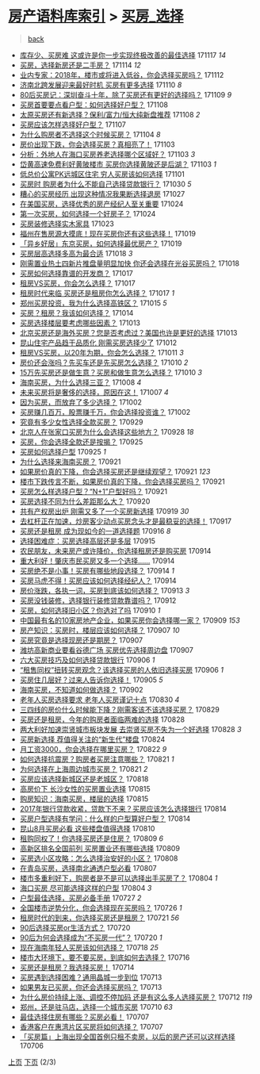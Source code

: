 [房产语料库索引](../../README.md)  > [买房_选择](买房_选择.md)
====
> [back](../README.md)

- [库存少、买房难 这或许是你一步实现终极改善的最佳选择](http://jkwz.applinzi.com/ittc/7036906588223308816.html#%E5%BA%93%E5%AD%98%E5%B0%91%E3%80%81%E4%B9%B0%E6%88%BF%E9%9A%BE+%E8%BF%99%E6%88%96%E8%AE%B8%E6%98%AF%E4%BD%A0%E4%B8%80%E6%AD%A5%E5%AE%9E%E7%8E%B0%E7%BB%88%E6%9E%81%E6%94%B9%E5%96%84%E7%9A%84%E6%9C%80%E4%BD%B3%E9%80%89%E6%8B%A9) 171117 *14* 
- [买房，选择新房还是二手房？](http://jkwz.applinzi.com/ittc/7035793467563836433.html#%E4%B9%B0%E6%88%BF%EF%BC%8C%E9%80%89%E6%8B%A9%E6%96%B0%E6%88%BF%E8%BF%98%E6%98%AF%E4%BA%8C%E6%89%8B%E6%88%BF%EF%BC%9F) 171114 *12* 
- [业内专家：2018年，楼市或将进入低谷，你会选择买房吗？](http://jkwz.applinzi.com/ittc/7035113680377742352.html#%E4%B8%9A%E5%86%85%E4%B8%93%E5%AE%B6%EF%BC%9A2018%E5%B9%B4%EF%BC%8C%E6%A5%BC%E5%B8%82%E6%88%96%E5%B0%86%E8%BF%9B%E5%85%A5%E4%BD%8E%E8%B0%B7%EF%BC%8C%E4%BD%A0%E4%BC%9A%E9%80%89%E6%8B%A9%E4%B9%B0%E6%88%BF%E5%90%97%EF%BC%9F) 171112  
- [济南北跨发展迎来最好时机 买房有更多选择](http://jkwz.applinzi.com/ittc/7034440705890583569.html#%E6%B5%8E%E5%8D%97%E5%8C%97%E8%B7%A8%E5%8F%91%E5%B1%95%E8%BF%8E%E6%9D%A5%E6%9C%80%E5%A5%BD%E6%97%B6%E6%9C%BA+%E4%B9%B0%E6%88%BF%E6%9C%89%E6%9B%B4%E5%A4%9A%E9%80%89%E6%8B%A9) 171110 *8* 
- [80后买房记：深圳奋斗十年，除了买房还有更好的选择吗？](http://jkwz.applinzi.com/ittc/7034000882113446929.html#80%E5%90%8E%E4%B9%B0%E6%88%BF%E8%AE%B0%EF%BC%9A%E6%B7%B1%E5%9C%B3%E5%A5%8B%E6%96%97%E5%8D%81%E5%B9%B4%EF%BC%8C%E9%99%A4%E4%BA%86%E4%B9%B0%E6%88%BF%E8%BF%98%E6%9C%89%E6%9B%B4%E5%A5%BD%E7%9A%84%E9%80%89%E6%8B%A9%E5%90%97%EF%BC%9F) 171109 *9* 
- [买房首要要点看户型：如何选择好户型？](http://jkwz.applinzi.com/ittc/7033532429778813968.html#%E4%B9%B0%E6%88%BF%E9%A6%96%E8%A6%81%E8%A6%81%E7%82%B9%E7%9C%8B%E6%88%B7%E5%9E%8B%EF%BC%9A%E5%A6%82%E4%BD%95%E9%80%89%E6%8B%A9%E5%A5%BD%E6%88%B7%E5%9E%8B%EF%BC%9F) 171108  
- [太原买房还有新选择？保利/富力/恒大纯新盘推荐](http://jkwz.applinzi.com/ittc/7033354575619294225.html#%E5%A4%AA%E5%8E%9F%E4%B9%B0%E6%88%BF%E8%BF%98%E6%9C%89%E6%96%B0%E9%80%89%E6%8B%A9%EF%BC%9F%E4%BF%9D%E5%88%A9%2F%E5%AF%8C%E5%8A%9B%2F%E6%81%92%E5%A4%A7%E7%BA%AF%E6%96%B0%E7%9B%98%E6%8E%A8%E8%8D%90) 171108 *2* 
- [买房应该怎样选择好户型？](http://jkwz.applinzi.com/ittc/7033236308430947344.html#%E4%B9%B0%E6%88%BF%E5%BA%94%E8%AF%A5%E6%80%8E%E6%A0%B7%E9%80%89%E6%8B%A9%E5%A5%BD%E6%88%B7%E5%9E%8B%EF%BC%9F) 171107  
- [为什么购房者不选择这个时候买房？](http://jkwz.applinzi.com/ittc/7032163982889190417.html#%E4%B8%BA%E4%BB%80%E4%B9%88%E8%B4%AD%E6%88%BF%E8%80%85%E4%B8%8D%E9%80%89%E6%8B%A9%E8%BF%99%E4%B8%AA%E6%97%B6%E5%80%99%E4%B9%B0%E6%88%BF%EF%BC%9F) 171104 *8* 
- [房价出现下跌，你会选择买房？真相亮了！](http://jkwz.applinzi.com/ittc/7031781210953614352.html#%E6%88%BF%E4%BB%B7%E5%87%BA%E7%8E%B0%E4%B8%8B%E8%B7%8C%EF%BC%8C%E4%BD%A0%E4%BC%9A%E9%80%89%E6%8B%A9%E4%B9%B0%E6%88%BF%EF%BC%9F%E7%9C%9F%E7%9B%B8%E4%BA%AE%E4%BA%86%EF%BC%81) 171103  
- [分析：外地人在海口买房养老选择哪个区域好？](http://jkwz.applinzi.com/ittc/7031750113192576017.html#%E5%88%86%E6%9E%90%EF%BC%9A%E5%A4%96%E5%9C%B0%E4%BA%BA%E5%9C%A8%E6%B5%B7%E5%8F%A3%E4%B9%B0%E6%88%BF%E5%85%BB%E8%80%81%E9%80%89%E6%8B%A9%E5%93%AA%E4%B8%AA%E5%8C%BA%E5%9F%9F%E5%A5%BD%EF%BC%9F) 171103 *3* 
- [岱黄高速免费利好黄陂楼市 买房你选择黄陂还是后湖？](http://jkwz.applinzi.com/ittc/7031668519379403793.html#%E5%B2%B1%E9%BB%84%E9%AB%98%E9%80%9F%E5%85%8D%E8%B4%B9%E5%88%A9%E5%A5%BD%E9%BB%84%E9%99%82%E6%A5%BC%E5%B8%82+%E4%B9%B0%E6%88%BF%E4%BD%A0%E9%80%89%E6%8B%A9%E9%BB%84%E9%99%82%E8%BF%98%E6%98%AF%E5%90%8E%E6%B9%96%EF%BC%9F) 171103 *1* 
- [低总价公寓PK远城区住宅 穷人买房该如何选择](http://jkwz.applinzi.com/ittc/7031032188538192913.html#%E4%BD%8E%E6%80%BB%E4%BB%B7%E5%85%AC%E5%AF%93PK%E8%BF%9C%E5%9F%8E%E5%8C%BA%E4%BD%8F%E5%AE%85+%E7%A9%B7%E4%BA%BA%E4%B9%B0%E6%88%BF%E8%AF%A5%E5%A6%82%E4%BD%95%E9%80%89%E6%8B%A9) 171101  
- [买房时 购房者为什么不能自己选择贷款银行？](http://jkwz.applinzi.com/ittc/7030302579735659537.html#%E4%B9%B0%E6%88%BF%E6%97%B6+%E8%B4%AD%E6%88%BF%E8%80%85%E4%B8%BA%E4%BB%80%E4%B9%88%E4%B8%8D%E8%83%BD%E8%87%AA%E5%B7%B1%E9%80%89%E6%8B%A9%E8%B4%B7%E6%AC%BE%E9%93%B6%E8%A1%8C%EF%BC%9F) 171030 *5* 
- [糟心的买房经历 出现这种情况我果断选择退房](http://jkwz.applinzi.com/ittc/7029173011977077776.html#%E7%B3%9F%E5%BF%83%E7%9A%84%E4%B9%B0%E6%88%BF%E7%BB%8F%E5%8E%86+%E5%87%BA%E7%8E%B0%E8%BF%99%E7%A7%8D%E6%83%85%E5%86%B5%E6%88%91%E6%9E%9C%E6%96%AD%E9%80%89%E6%8B%A9%E9%80%80%E6%88%BF) 171027  
- [在美国买房，选择优秀的房产经纪人至关重要](http://jkwz.applinzi.com/ittc/7028028687474230289.html#%E5%9C%A8%E7%BE%8E%E5%9B%BD%E4%B9%B0%E6%88%BF%EF%BC%8C%E9%80%89%E6%8B%A9%E4%BC%98%E7%A7%80%E7%9A%84%E6%88%BF%E4%BA%A7%E7%BB%8F%E7%BA%AA%E4%BA%BA%E8%87%B3%E5%85%B3%E9%87%8D%E8%A6%81) 171024  
- [第一次买房，如何选择一个好房子？](http://jkwz.applinzi.com/ittc/7027941449218393105.html#%E7%AC%AC%E4%B8%80%E6%AC%A1%E4%B9%B0%E6%88%BF%EF%BC%8C%E5%A6%82%E4%BD%95%E9%80%89%E6%8B%A9%E4%B8%80%E4%B8%AA%E5%A5%BD%E6%88%BF%E5%AD%90%EF%BC%9F) 171024  
- [买房装修选择实木家具](http://jkwz.applinzi.com/ittc/7027712554309256209.html#%E4%B9%B0%E6%88%BF%E8%A3%85%E4%BF%AE%E9%80%89%E6%8B%A9%E5%AE%9E%E6%9C%A8%E5%AE%B6%E5%85%B7) 171023  
- [福州在售房源大摸底！现在买房你还有这些选择！](http://jkwz.applinzi.com/ittc/7026204504574395408.html#%E7%A6%8F%E5%B7%9E%E5%9C%A8%E5%94%AE%E6%88%BF%E6%BA%90%E5%A4%A7%E6%91%B8%E5%BA%95%EF%BC%81%E7%8E%B0%E5%9C%A8%E4%B9%B0%E6%88%BF%E4%BD%A0%E8%BF%98%E6%9C%89%E8%BF%99%E4%BA%9B%E9%80%89%E6%8B%A9%EF%BC%81) 171019  
- [「异乡好居」东京买房，如何选择最优房产？](http://jkwz.applinzi.com/ittc/7026093012449510416.html#%E3%80%8C%E5%BC%82%E4%B9%A1%E5%A5%BD%E5%B1%85%E3%80%8D%E4%B8%9C%E4%BA%AC%E4%B9%B0%E6%88%BF%EF%BC%8C%E5%A6%82%E4%BD%95%E9%80%89%E6%8B%A9%E6%9C%80%E4%BC%98%E6%88%BF%E4%BA%A7%EF%BC%9F) 171019  
- [买房层高选择多高为最合适](http://jkwz.applinzi.com/ittc/7025734821584831505.html#%E4%B9%B0%E6%88%BF%E5%B1%82%E9%AB%98%E9%80%89%E6%8B%A9%E5%A4%9A%E9%AB%98%E4%B8%BA%E6%9C%80%E5%90%88%E9%80%82) 171018 *3* 
- [刚需置业热土四新片推盘量明显加快 你还会选择在光谷买房吗？](http://jkwz.applinzi.com/ittc/7025716579734651920.html#%E5%88%9A%E9%9C%80%E7%BD%AE%E4%B8%9A%E7%83%AD%E5%9C%9F%E5%9B%9B%E6%96%B0%E7%89%87%E6%8E%A8%E7%9B%98%E9%87%8F%E6%98%8E%E6%98%BE%E5%8A%A0%E5%BF%AB+%E4%BD%A0%E8%BF%98%E4%BC%9A%E9%80%89%E6%8B%A9%E5%9C%A8%E5%85%89%E8%B0%B7%E4%B9%B0%E6%88%BF%E5%90%97%EF%BC%9F) 171018  
- [买房如何选择靠谱的开发商？](http://jkwz.applinzi.com/ittc/7025420127527502865.html#%E4%B9%B0%E6%88%BF%E5%A6%82%E4%BD%95%E9%80%89%E6%8B%A9%E9%9D%A0%E8%B0%B1%E7%9A%84%E5%BC%80%E5%8F%91%E5%95%86%EF%BC%9F) 171017  
- [租房VS买房，你会怎么选择？](http://jkwz.applinzi.com/ittc/7025331966143104016.html#%E7%A7%9F%E6%88%BFVS%E4%B9%B0%E6%88%BF%EF%BC%8C%E4%BD%A0%E4%BC%9A%E6%80%8E%E4%B9%88%E9%80%89%E6%8B%A9%EF%BC%9F) 171017  
- [租房时代来临 买房还是租房你怎么选择？](http://jkwz.applinzi.com/ittc/7025327643224966160.html#%E7%A7%9F%E6%88%BF%E6%97%B6%E4%BB%A3%E6%9D%A5%E4%B8%B4+%E4%B9%B0%E6%88%BF%E8%BF%98%E6%98%AF%E7%A7%9F%E6%88%BF%E4%BD%A0%E6%80%8E%E4%B9%88%E9%80%89%E6%8B%A9%EF%BC%9F) 171017 *1* 
- [郑州买房投资，我为什么选择高铁区？](http://jkwz.applinzi.com/ittc/7024601214367564816.html#%E9%83%91%E5%B7%9E%E4%B9%B0%E6%88%BF%E6%8A%95%E8%B5%84%EF%BC%8C%E6%88%91%E4%B8%BA%E4%BB%80%E4%B9%88%E9%80%89%E6%8B%A9%E9%AB%98%E9%93%81%E5%8C%BA%EF%BC%9F) 171015 *5* 
- [买房？租房？我该如何选择？](http://jkwz.applinzi.com/ittc/7024251076948263952.html#%E4%B9%B0%E6%88%BF%EF%BC%9F%E7%A7%9F%E6%88%BF%EF%BC%9F%E6%88%91%E8%AF%A5%E5%A6%82%E4%BD%95%E9%80%89%E6%8B%A9%EF%BC%9F) 171014  
- [买房选择楼层要考虑哪些因素？](http://jkwz.applinzi.com/ittc/7024015169502577680.html#%E4%B9%B0%E6%88%BF%E9%80%89%E6%8B%A9%E6%A5%BC%E5%B1%82%E8%A6%81%E8%80%83%E8%99%91%E5%93%AA%E4%BA%9B%E5%9B%A0%E7%B4%A0%EF%BC%9F) 171013  
- [北京买房还是海外买房？您是否考虑过？美国也许是更好的选择](http://jkwz.applinzi.com/ittc/7024010256978543632.html#%E5%8C%97%E4%BA%AC%E4%B9%B0%E6%88%BF%E8%BF%98%E6%98%AF%E6%B5%B7%E5%A4%96%E4%B9%B0%E6%88%BF%EF%BC%9F%E6%82%A8%E6%98%AF%E5%90%A6%E8%80%83%E8%99%91%E8%BF%87%EF%BC%9F%E7%BE%8E%E5%9B%BD%E4%B9%9F%E8%AE%B8%E6%98%AF%E6%9B%B4%E5%A5%BD%E7%9A%84%E9%80%89%E6%8B%A9) 171013  
- [昆山住宅产品趋于品质化 刚需买房选择少了](http://jkwz.applinzi.com/ittc/7023443515533689872.html#%E6%98%86%E5%B1%B1%E4%BD%8F%E5%AE%85%E4%BA%A7%E5%93%81%E8%B6%8B%E4%BA%8E%E5%93%81%E8%B4%A8%E5%8C%96+%E5%88%9A%E9%9C%80%E4%B9%B0%E6%88%BF%E9%80%89%E6%8B%A9%E5%B0%91%E4%BA%86) 171012  
- [租房VS买房，以20年为期，你会怎么选择？](http://jkwz.applinzi.com/ittc/7023242306415756305.html#%E7%A7%9F%E6%88%BFVS%E4%B9%B0%E6%88%BF%EF%BC%8C%E4%BB%A520%E5%B9%B4%E4%B8%BA%E6%9C%9F%EF%BC%8C%E4%BD%A0%E4%BC%9A%E6%80%8E%E4%B9%88%E9%80%89%E6%8B%A9%EF%BC%9F) 171011 *3* 
- [房价还会涨吗？先买车还是先买房怎么选择？](http://jkwz.applinzi.com/ittc/7022834688572523536.html#%E6%88%BF%E4%BB%B7%E8%BF%98%E4%BC%9A%E6%B6%A8%E5%90%97%EF%BC%9F%E5%85%88%E4%B9%B0%E8%BD%A6%E8%BF%98%E6%98%AF%E5%85%88%E4%B9%B0%E6%88%BF%E6%80%8E%E4%B9%88%E9%80%89%E6%8B%A9%EF%BC%9F) 171010 *2* 
- [15万先买房还是做生意？买房和做生意怎么选择？](http://jkwz.applinzi.com/ittc/7019127741268624400.html#15%E4%B8%87%E5%85%88%E4%B9%B0%E6%88%BF%E8%BF%98%E6%98%AF%E5%81%9A%E7%94%9F%E6%84%8F%EF%BC%9F%E4%B9%B0%E6%88%BF%E5%92%8C%E5%81%9A%E7%94%9F%E6%84%8F%E6%80%8E%E4%B9%88%E9%80%89%E6%8B%A9%EF%BC%9F) 171010 *3* 
- [海南买房，为什么选择三亚？](http://jkwz.applinzi.com/ittc/7022009537375241232.html#%E6%B5%B7%E5%8D%97%E4%B9%B0%E6%88%BF%EF%BC%8C%E4%B8%BA%E4%BB%80%E4%B9%88%E9%80%89%E6%8B%A9%E4%B8%89%E4%BA%9A%EF%BC%9F) 171008 *4* 
- [未来买房将是奢侈的选择，原因在这！](http://jkwz.applinzi.com/ittc/7021640385305248785.html#%E6%9C%AA%E6%9D%A5%E4%B9%B0%E6%88%BF%E5%B0%86%E6%98%AF%E5%A5%A2%E4%BE%88%E7%9A%84%E9%80%89%E6%8B%A9%EF%BC%8C%E5%8E%9F%E5%9B%A0%E5%9C%A8%E8%BF%99%EF%BC%81) 171007 *4* 
- [因为买房，而放弃了多少选择？](http://jkwz.applinzi.com/ittc/7019583924811072529.html#%E5%9B%A0%E4%B8%BA%E4%B9%B0%E6%88%BF%EF%BC%8C%E8%80%8C%E6%94%BE%E5%BC%83%E4%BA%86%E5%A4%9A%E5%B0%91%E9%80%89%E6%8B%A9%EF%BC%9F) 171002  
- [买房赚几百万，股票赚千万，你会选择投资谁？](http://jkwz.applinzi.com/ittc/7019924191053349905.html#%E4%B9%B0%E6%88%BF%E8%B5%9A%E5%87%A0%E7%99%BE%E4%B8%87%EF%BC%8C%E8%82%A1%E7%A5%A8%E8%B5%9A%E5%8D%83%E4%B8%87%EF%BC%8C%E4%BD%A0%E4%BC%9A%E9%80%89%E6%8B%A9%E6%8A%95%E8%B5%84%E8%B0%81%EF%BC%9F) 171002  
- [究竟有多少女性选择全款买房？](http://jkwz.applinzi.com/ittc/7018375775110300689.html#%E7%A9%B6%E7%AB%9F%E6%9C%89%E5%A4%9A%E5%B0%91%E5%A5%B3%E6%80%A7%E9%80%89%E6%8B%A9%E5%85%A8%E6%AC%BE%E4%B9%B0%E6%88%BF%EF%BC%9F) 170929  
- [北京人在张家口买房为什么会选择这些地方？](http://jkwz.applinzi.com/ittc/7018286146919072784.html#%E5%8C%97%E4%BA%AC%E4%BA%BA%E5%9C%A8%E5%BC%A0%E5%AE%B6%E5%8F%A3%E4%B9%B0%E6%88%BF%E4%B8%BA%E4%BB%80%E4%B9%88%E4%BC%9A%E9%80%89%E6%8B%A9%E8%BF%99%E4%BA%9B%E5%9C%B0%E6%96%B9%EF%BC%9F) 170928 *18* 
- [买房，你会选择全款还是按揭？](http://jkwz.applinzi.com/ittc/7017299430045385745.html#%E4%B9%B0%E6%88%BF%EF%BC%8C%E4%BD%A0%E4%BC%9A%E9%80%89%E6%8B%A9%E5%85%A8%E6%AC%BE%E8%BF%98%E6%98%AF%E6%8C%89%E6%8F%AD%EF%BC%9F) 170925  
- [买房如何选择户型](http://jkwz.applinzi.com/ittc/7017262183598261265.html#%E4%B9%B0%E6%88%BF%E5%A6%82%E4%BD%95%E9%80%89%E6%8B%A9%E6%88%B7%E5%9E%8B) 170925 *1* 
- [为什么选择来海南买房？](http://jkwz.applinzi.com/ittc/7015868048798647312.html#%E4%B8%BA%E4%BB%80%E4%B9%88%E9%80%89%E6%8B%A9%E6%9D%A5%E6%B5%B7%E5%8D%97%E4%B9%B0%E6%88%BF%EF%BC%9F) 170921  
- [如果房价真的下降，你会选择买房还是继续观望？](http://jkwz.applinzi.com/ittc/7015797663986091024.html#%E5%A6%82%E6%9E%9C%E6%88%BF%E4%BB%B7%E7%9C%9F%E7%9A%84%E4%B8%8B%E9%99%8D%EF%BC%8C%E4%BD%A0%E4%BC%9A%E9%80%89%E6%8B%A9%E4%B9%B0%E6%88%BF%E8%BF%98%E6%98%AF%E7%BB%A7%E7%BB%AD%E8%A7%82%E6%9C%9B%EF%BC%9F) 170921 *123* 
- [楼市下跌传言不断，如果房价真的下降，你会选择买房吗？](http://jkwz.applinzi.com/ittc/7015797663700878353.html#%E6%A5%BC%E5%B8%82%E4%B8%8B%E8%B7%8C%E4%BC%A0%E8%A8%80%E4%B8%8D%E6%96%AD%EF%BC%8C%E5%A6%82%E6%9E%9C%E6%88%BF%E4%BB%B7%E7%9C%9F%E7%9A%84%E4%B8%8B%E9%99%8D%EF%BC%8C%E4%BD%A0%E4%BC%9A%E9%80%89%E6%8B%A9%E4%B9%B0%E6%88%BF%E5%90%97%EF%BC%9F) 170921  
- [买房怎么样选择户型？“N+1”户型好吗？](http://jkwz.applinzi.com/ittc/7015726333794190353.html#%E4%B9%B0%E6%88%BF%E6%80%8E%E4%B9%88%E6%A0%B7%E9%80%89%E6%8B%A9%E6%88%B7%E5%9E%8B%EF%BC%9F%E2%80%9CN%2B1%E2%80%9D%E6%88%B7%E5%9E%8B%E5%A5%BD%E5%90%97%EF%BC%9F) 170921  
- [买房选择不同为什么差距那么大？](http://jkwz.applinzi.com/ittc/7015412816545317905.html#%E4%B9%B0%E6%88%BF%E9%80%89%E6%8B%A9%E4%B8%8D%E5%90%8C%E4%B8%BA%E4%BB%80%E4%B9%88%E5%B7%AE%E8%B7%9D%E9%82%A3%E4%B9%88%E5%A4%A7%EF%BC%9F) 170920  
- [共有产权房出炉 刚需又多了一个买房新选择](http://jkwz.applinzi.com/ittc/7015061164873221136.html#%E5%85%B1%E6%9C%89%E4%BA%A7%E6%9D%83%E6%88%BF%E5%87%BA%E7%82%89+%E5%88%9A%E9%9C%80%E5%8F%88%E5%A4%9A%E4%BA%86%E4%B8%80%E4%B8%AA%E4%B9%B0%E6%88%BF%E6%96%B0%E9%80%89%E6%8B%A9) 170919 *30* 
- [去杠杆正在加速，炒房客少动点买房念头才是最稳妥的选择！](http://jkwz.applinzi.com/ittc/7014344577673331728.html#%E5%8E%BB%E6%9D%A0%E6%9D%86%E6%AD%A3%E5%9C%A8%E5%8A%A0%E9%80%9F%EF%BC%8C%E7%82%92%E6%88%BF%E5%AE%A2%E5%B0%91%E5%8A%A8%E7%82%B9%E4%B9%B0%E6%88%BF%E5%BF%B5%E5%A4%B4%E6%89%8D%E6%98%AF%E6%9C%80%E7%A8%B3%E5%A6%A5%E7%9A%84%E9%80%89%E6%8B%A9%EF%BC%81) 170917  
- [买房还是租房 成为现如今的一道选择题](http://jkwz.applinzi.com/ittc/7013836534099477521.html#%E4%B9%B0%E6%88%BF%E8%BF%98%E6%98%AF%E7%A7%9F%E6%88%BF+%E6%88%90%E4%B8%BA%E7%8E%B0%E5%A6%82%E4%BB%8A%E7%9A%84%E4%B8%80%E9%81%93%E9%80%89%E6%8B%A9%E9%A2%98) 170916 *8* 
- [选择困难症：买房选择高层还是多层](http://jkwz.applinzi.com/ittc/7013537093752718352.html#%E9%80%89%E6%8B%A9%E5%9B%B0%E9%9A%BE%E7%97%87%EF%BC%9A%E4%B9%B0%E6%88%BF%E9%80%89%E6%8B%A9%E9%AB%98%E5%B1%82%E8%BF%98%E6%98%AF%E5%A4%9A%E5%B1%82) 170915  
- [农民朋友，未来房产或许降价，你选择租房还是购买房](http://jkwz.applinzi.com/ittc/7013298918862095121.html#%E5%86%9C%E6%B0%91%E6%9C%8B%E5%8F%8B%EF%BC%8C%E6%9C%AA%E6%9D%A5%E6%88%BF%E4%BA%A7%E6%88%96%E8%AE%B8%E9%99%8D%E4%BB%B7%EF%BC%8C%E4%BD%A0%E9%80%89%E6%8B%A9%E7%A7%9F%E6%88%BF%E8%BF%98%E6%98%AF%E8%B4%AD%E4%B9%B0%E6%88%BF) 170914  
- [重大利好！肇庆市民买房又多一个选择……](http://jkwz.applinzi.com/ittc/7013273741545702161.html#%E9%87%8D%E5%A4%A7%E5%88%A9%E5%A5%BD%EF%BC%81%E8%82%87%E5%BA%86%E5%B8%82%E6%B0%91%E4%B9%B0%E6%88%BF%E5%8F%88%E5%A4%9A%E4%B8%80%E4%B8%AA%E9%80%89%E6%8B%A9%E2%80%A6%E2%80%A6) 170914  
- [买房绝不是小事！买房有哪些地段选择？](http://jkwz.applinzi.com/ittc/7013160657451746321.html#%E4%B9%B0%E6%88%BF%E7%BB%9D%E4%B8%8D%E6%98%AF%E5%B0%8F%E4%BA%8B%EF%BC%81%E4%B9%B0%E6%88%BF%E6%9C%89%E5%93%AA%E4%BA%9B%E5%9C%B0%E6%AE%B5%E9%80%89%E6%8B%A9%EF%BC%9F) 170914 *1* 
- [买房马虎不得！买房应该如何选择经纪人？](http://jkwz.applinzi.com/ittc/7013125577991783441.html#%E4%B9%B0%E6%88%BF%E9%A9%AC%E8%99%8E%E4%B8%8D%E5%BE%97%EF%BC%81%E4%B9%B0%E6%88%BF%E5%BA%94%E8%AF%A5%E5%A6%82%E4%BD%95%E9%80%89%E6%8B%A9%E7%BB%8F%E7%BA%AA%E4%BA%BA%EF%BC%9F) 170914  
- [房价涨跌，各执一词，买房到底该如何选择？](http://jkwz.applinzi.com/ittc/7012736073543975952.html#%E6%88%BF%E4%BB%B7%E6%B6%A8%E8%B7%8C%EF%BC%8C%E5%90%84%E6%89%A7%E4%B8%80%E8%AF%8D%EF%BC%8C%E4%B9%B0%E6%88%BF%E5%88%B0%E5%BA%95%E8%AF%A5%E5%A6%82%E4%BD%95%E9%80%89%E6%8B%A9%EF%BC%9F) 170913 *3* 
- [买房没钱装修，选择银行装修贷款靠谱吗？](http://jkwz.applinzi.com/ittc/7012447509778269201.html#%E4%B9%B0%E6%88%BF%E6%B2%A1%E9%92%B1%E8%A3%85%E4%BF%AE%EF%BC%8C%E9%80%89%E6%8B%A9%E9%93%B6%E8%A1%8C%E8%A3%85%E4%BF%AE%E8%B4%B7%E6%AC%BE%E9%9D%A0%E8%B0%B1%E5%90%97%EF%BC%9F) 170912  
- [买房，如何选择旧小区？你选对了吗](http://jkwz.applinzi.com/ittc/7011768865066058769.html#%E4%B9%B0%E6%88%BF%EF%BC%8C%E5%A6%82%E4%BD%95%E9%80%89%E6%8B%A9%E6%97%A7%E5%B0%8F%E5%8C%BA%EF%BC%9F%E4%BD%A0%E9%80%89%E5%AF%B9%E4%BA%86%E5%90%97) 170910 *1* 
- [中国最有名的10家房地产企业，如果买房你会选择哪一家？](http://jkwz.applinzi.com/ittc/7011353690752173072.html#%E4%B8%AD%E5%9B%BD%E6%9C%80%E6%9C%89%E5%90%8D%E7%9A%8410%E5%AE%B6%E6%88%BF%E5%9C%B0%E4%BA%A7%E4%BC%81%E4%B8%9A%EF%BC%8C%E5%A6%82%E6%9E%9C%E4%B9%B0%E6%88%BF%E4%BD%A0%E4%BC%9A%E9%80%89%E6%8B%A9%E5%93%AA%E4%B8%80%E5%AE%B6%EF%BC%9F) 170909 *153* 
- [房产知识：买房时，楼层应该如何选择？](http://jkwz.applinzi.com/ittc/7010593919765840912.html#%E6%88%BF%E4%BA%A7%E7%9F%A5%E8%AF%86%EF%BC%9A%E4%B9%B0%E6%88%BF%E6%97%B6%EF%BC%8C%E6%A5%BC%E5%B1%82%E5%BA%94%E8%AF%A5%E5%A6%82%E4%BD%95%E9%80%89%E6%8B%A9%EF%BC%9F) 170907 *10* 
- [买房究竟是选择现房还是期房？](http://jkwz.applinzi.com/ittc/7010589311806997520.html#%E4%B9%B0%E6%88%BF%E7%A9%B6%E7%AB%9F%E6%98%AF%E9%80%89%E6%8B%A9%E7%8E%B0%E6%88%BF%E8%BF%98%E6%98%AF%E6%9C%9F%E6%88%BF%EF%BC%9F) 170907  
- [潍坊高新商业要看谷德广场 买房优先选择周边盘](http://jkwz.applinzi.com/ittc/7010486192070722577.html#%E6%BD%8D%E5%9D%8A%E9%AB%98%E6%96%B0%E5%95%86%E4%B8%9A%E8%A6%81%E7%9C%8B%E8%B0%B7%E5%BE%B7%E5%B9%BF%E5%9C%BA+%E4%B9%B0%E6%88%BF%E4%BC%98%E5%85%88%E9%80%89%E6%8B%A9%E5%91%A8%E8%BE%B9%E7%9B%98) 170907  
- [六大买房技巧及如何选择贷款银行](http://jkwz.applinzi.com/ittc/7010197917540025361.html#%E5%85%AD%E5%A4%A7%E4%B9%B0%E6%88%BF%E6%8A%80%E5%B7%A7%E5%8F%8A%E5%A6%82%E4%BD%95%E9%80%89%E6%8B%A9%E8%B4%B7%E6%AC%BE%E9%93%B6%E8%A1%8C) 170906 *1* 
- [“租售同权”扭转买房观念？该选择买房的人依旧选择买房](http://jkwz.applinzi.com/ittc/7010127265860682768.html#%E2%80%9C%E7%A7%9F%E5%94%AE%E5%90%8C%E6%9D%83%E2%80%9D%E6%89%AD%E8%BD%AC%E4%B9%B0%E6%88%BF%E8%A7%82%E5%BF%B5%EF%BC%9F%E8%AF%A5%E9%80%89%E6%8B%A9%E4%B9%B0%E6%88%BF%E7%9A%84%E4%BA%BA%E4%BE%9D%E6%97%A7%E9%80%89%E6%8B%A9%E4%B9%B0%E6%88%BF) 170906 *1* 
- [买房住几层好？过来人告诉你选择！](http://jkwz.applinzi.com/ittc/7009899772234957840.html#%E4%B9%B0%E6%88%BF%E4%BD%8F%E5%87%A0%E5%B1%82%E5%A5%BD%EF%BC%9F%E8%BF%87%E6%9D%A5%E4%BA%BA%E5%91%8A%E8%AF%89%E4%BD%A0%E9%80%89%E6%8B%A9%EF%BC%81) 170905 *5* 
- [海南买房，不知道如何做选择？](http://jkwz.applinzi.com/ittc/7008728021123728401.html#%E6%B5%B7%E5%8D%97%E4%B9%B0%E6%88%BF%EF%BC%8C%E4%B8%8D%E7%9F%A5%E9%81%93%E5%A6%82%E4%BD%95%E5%81%9A%E9%80%89%E6%8B%A9%EF%BC%9F) 170902  
- [老年人买房选择要求 老年人买房谨记十点](http://jkwz.applinzi.com/ittc/7007601403466613776.html#%E8%80%81%E5%B9%B4%E4%BA%BA%E4%B9%B0%E6%88%BF%E9%80%89%E6%8B%A9%E8%A6%81%E6%B1%82+%E8%80%81%E5%B9%B4%E4%BA%BA%E4%B9%B0%E6%88%BF%E8%B0%A8%E8%AE%B0%E5%8D%81%E7%82%B9) 170830 *4* 
- [三四线的房价什么时候能下降？刚需客该不该选择买房？](http://jkwz.applinzi.com/ittc/7007240579757638672.html#%E4%B8%89%E5%9B%9B%E7%BA%BF%E7%9A%84%E6%88%BF%E4%BB%B7%E4%BB%80%E4%B9%88%E6%97%B6%E5%80%99%E8%83%BD%E4%B8%8B%E9%99%8D%EF%BC%9F%E5%88%9A%E9%9C%80%E5%AE%A2%E8%AF%A5%E4%B8%8D%E8%AF%A5%E9%80%89%E6%8B%A9%E4%B9%B0%E6%88%BF%EF%BC%9F) 170829  
- [买房还是租房，今年的购房者面临两难的选择](http://jkwz.applinzi.com/ittc/7006970018984887313.html#%E4%B9%B0%E6%88%BF%E8%BF%98%E6%98%AF%E7%A7%9F%E6%88%BF%EF%BC%8C%E4%BB%8A%E5%B9%B4%E7%9A%84%E8%B4%AD%E6%88%BF%E8%80%85%E9%9D%A2%E4%B8%B4%E4%B8%A4%E9%9A%BE%E7%9A%84%E9%80%89%E6%8B%A9) 170828  
- [两大利好加速崇贤城市板块发展 去崇贤买房不失为一个好选择](http://jkwz.applinzi.com/ittc/7006881493899805713.html#%E4%B8%A4%E5%A4%A7%E5%88%A9%E5%A5%BD%E5%8A%A0%E9%80%9F%E5%B4%87%E8%B4%A4%E5%9F%8E%E5%B8%82%E6%9D%BF%E5%9D%97%E5%8F%91%E5%B1%95+%E5%8E%BB%E5%B4%87%E8%B4%A4%E4%B9%B0%E6%88%BF%E4%B8%8D%E5%A4%B1%E4%B8%BA%E4%B8%80%E4%B8%AA%E5%A5%BD%E9%80%89%E6%8B%A9) 170828 *3* 
- [买房新选择 荐值得关注的“新生代”楼盘](http://jkwz.applinzi.com/ittc/7005152254670406673.html#%E4%B9%B0%E6%88%BF%E6%96%B0%E9%80%89%E6%8B%A9+%E8%8D%90%E5%80%BC%E5%BE%97%E5%85%B3%E6%B3%A8%E7%9A%84%E2%80%9C%E6%96%B0%E7%94%9F%E4%BB%A3%E2%80%9D%E6%A5%BC%E7%9B%98) 170824  
- [月工资3000，你会选择在哪里买房？](http://jkwz.applinzi.com/ittc/7004673698483930129.html#%E6%9C%88%E5%B7%A5%E8%B5%843000%EF%BC%8C%E4%BD%A0%E4%BC%9A%E9%80%89%E6%8B%A9%E5%9C%A8%E5%93%AA%E9%87%8C%E4%B9%B0%E6%88%BF%EF%BC%9F) 170822 *9* 
- [如何选择抗震房？购房者买房注意哪些？](http://jkwz.applinzi.com/ittc/7004300916113802256.html#%E5%A6%82%E4%BD%95%E9%80%89%E6%8B%A9%E6%8A%97%E9%9C%87%E6%88%BF%EF%BC%9F%E8%B4%AD%E6%88%BF%E8%80%85%E4%B9%B0%E6%88%BF%E6%B3%A8%E6%84%8F%E5%93%AA%E4%BA%9B%EF%BC%9F) 170821 *1* 
- [为何选择在上海周边城市买房？](http://jkwz.applinzi.com/ittc/7004296433736614928.html#%E4%B8%BA%E4%BD%95%E9%80%89%E6%8B%A9%E5%9C%A8%E4%B8%8A%E6%B5%B7%E5%91%A8%E8%BE%B9%E5%9F%8E%E5%B8%82%E4%B9%B0%E6%88%BF%EF%BC%9F) 170821 *2* 
- [买房应该选择新城区还是老城区？](http://jkwz.applinzi.com/ittc/7003149934248068113.html#%E4%B9%B0%E6%88%BF%E5%BA%94%E8%AF%A5%E9%80%89%E6%8B%A9%E6%96%B0%E5%9F%8E%E5%8C%BA%E8%BF%98%E6%98%AF%E8%80%81%E5%9F%8E%E5%8C%BA%EF%BC%9F) 170818  
- [高房价下 长沙女性的买房置业选择](http://jkwz.applinzi.com/ittc/7002086735100773392.html#%E9%AB%98%E6%88%BF%E4%BB%B7%E4%B8%8B+%E9%95%BF%E6%B2%99%E5%A5%B3%E6%80%A7%E7%9A%84%E4%B9%B0%E6%88%BF%E7%BD%AE%E4%B8%9A%E9%80%89%E6%8B%A9) 170815  
- [购房知识：海南买房，楼层的选择](http://jkwz.applinzi.com/ittc/7002066592861783057.html#%E8%B4%AD%E6%88%BF%E7%9F%A5%E8%AF%86%EF%BC%9A%E6%B5%B7%E5%8D%97%E4%B9%B0%E6%88%BF%EF%BC%8C%E6%A5%BC%E5%B1%82%E7%9A%84%E9%80%89%E6%8B%A9) 170815  
- [2017年银行贷款收紧，贷款下不来？买房应该怎么选择银行](http://jkwz.applinzi.com/ittc/7001717391271396368.html#2017%E5%B9%B4%E9%93%B6%E8%A1%8C%E8%B4%B7%E6%AC%BE%E6%94%B6%E7%B4%A7%EF%BC%8C%E8%B4%B7%E6%AC%BE%E4%B8%8B%E4%B8%8D%E6%9D%A5%EF%BC%9F%E4%B9%B0%E6%88%BF%E5%BA%94%E8%AF%A5%E6%80%8E%E4%B9%88%E9%80%89%E6%8B%A9%E9%93%B6%E8%A1%8C) 170814  
- [买房户型选择有学问：什么样的户型算好户型？](http://jkwz.applinzi.com/ittc/7001670213958108177.html#%E4%B9%B0%E6%88%BF%E6%88%B7%E5%9E%8B%E9%80%89%E6%8B%A9%E6%9C%89%E5%AD%A6%E9%97%AE%EF%BC%9A%E4%BB%80%E4%B9%88%E6%A0%B7%E7%9A%84%E6%88%B7%E5%9E%8B%E7%AE%97%E5%A5%BD%E6%88%B7%E5%9E%8B%EF%BC%9F) 170814  
- [昆山8月买房必看 这些楼盘值得选择](http://jkwz.applinzi.com/ittc/7000065676377850897.html#%E6%98%86%E5%B1%B18%E6%9C%88%E4%B9%B0%E6%88%BF%E5%BF%85%E7%9C%8B+%E8%BF%99%E4%BA%9B%E6%A5%BC%E7%9B%98%E5%80%BC%E5%BE%97%E9%80%89%E6%8B%A9) 170810  
- [租购同权了！你选择买房还是住房？](http://jkwz.applinzi.com/ittc/6999837780593869841.html#%E7%A7%9F%E8%B4%AD%E5%90%8C%E6%9D%83%E4%BA%86%EF%BC%81%E4%BD%A0%E9%80%89%E6%8B%A9%E4%B9%B0%E6%88%BF%E8%BF%98%E6%98%AF%E4%BD%8F%E6%88%BF%EF%BC%9F) 170809 *6* 
- [高新区排名全国前列 买房置业还有哪些选择](http://jkwz.applinzi.com/ittc/6999730160390374417.html#%E9%AB%98%E6%96%B0%E5%8C%BA%E6%8E%92%E5%90%8D%E5%85%A8%E5%9B%BD%E5%89%8D%E5%88%97+%E4%B9%B0%E6%88%BF%E7%BD%AE%E4%B8%9A%E8%BF%98%E6%9C%89%E5%93%AA%E4%BA%9B%E9%80%89%E6%8B%A9) 170809  
- [买房选小区攻略：怎么选择治安好的小区？](http://jkwz.applinzi.com/ittc/6999371524812047377.html#%E4%B9%B0%E6%88%BF%E9%80%89%E5%B0%8F%E5%8C%BA%E6%94%BB%E7%95%A5%EF%BC%9A%E6%80%8E%E4%B9%88%E9%80%89%E6%8B%A9%E6%B2%BB%E5%AE%89%E5%A5%BD%E7%9A%84%E5%B0%8F%E5%8C%BA%EF%BC%9F) 170808  
- [在青岛买房，选择南北通透户型必看](http://jkwz.applinzi.com/ittc/6999065332449543185.html#%E5%9C%A8%E9%9D%92%E5%B2%9B%E4%B9%B0%E6%88%BF%EF%BC%8C%E9%80%89%E6%8B%A9%E5%8D%97%E5%8C%97%E9%80%9A%E9%80%8F%E6%88%B7%E5%9E%8B%E5%BF%85%E7%9C%8B) 170807  
- [楼市多重利好下，购房者是不是可以选择出手买房了？](http://jkwz.applinzi.com/ittc/6998054588408923153.html#%E6%A5%BC%E5%B8%82%E5%A4%9A%E9%87%8D%E5%88%A9%E5%A5%BD%E4%B8%8B%EF%BC%8C%E8%B4%AD%E6%88%BF%E8%80%85%E6%98%AF%E4%B8%8D%E6%98%AF%E5%8F%AF%E4%BB%A5%E9%80%89%E6%8B%A9%E5%87%BA%E6%89%8B%E4%B9%B0%E6%88%BF%E4%BA%86%EF%BC%9F) 170804 *1* 
- [海口买房 尽可能选择这样的户型](http://jkwz.applinzi.com/ittc/6997897189811291152.html#%E6%B5%B7%E5%8F%A3%E4%B9%B0%E6%88%BF+%E5%B0%BD%E5%8F%AF%E8%83%BD%E9%80%89%E6%8B%A9%E8%BF%99%E6%A0%B7%E7%9A%84%E6%88%B7%E5%9E%8B) 170804 *3* 
- [户型最佳选择，买房必备手册](http://jkwz.applinzi.com/ittc/6994776026750911505.html#%E6%88%B7%E5%9E%8B%E6%9C%80%E4%BD%B3%E9%80%89%E6%8B%A9%EF%BC%8C%E4%B9%B0%E6%88%BF%E5%BF%85%E5%A4%87%E6%89%8B%E5%86%8C) 170727 *2* 
- [全国楼市逆势分化，你会选择现在买房吗？](http://jkwz.applinzi.com/ittc/6994620100081353745.html#%E5%85%A8%E5%9B%BD%E6%A5%BC%E5%B8%82%E9%80%86%E5%8A%BF%E5%88%86%E5%8C%96%EF%BC%8C%E4%BD%A0%E4%BC%9A%E9%80%89%E6%8B%A9%E7%8E%B0%E5%9C%A8%E4%B9%B0%E6%88%BF%E5%90%97%EF%BC%9F) 170726 *1* 
- [租房时代的到来，你选择买房还是租房？](http://jkwz.applinzi.com/ittc/6992778276643537937.html#%E7%A7%9F%E6%88%BF%E6%97%B6%E4%BB%A3%E7%9A%84%E5%88%B0%E6%9D%A5%EF%BC%8C%E4%BD%A0%E9%80%89%E6%8B%A9%E4%B9%B0%E6%88%BF%E8%BF%98%E6%98%AF%E7%A7%9F%E6%88%BF%EF%BC%9F) 170721 *56* 
- [90后选择买房or生活方式？](http://jkwz.applinzi.com/ittc/6992351998278894608.html#90%E5%90%8E%E9%80%89%E6%8B%A9%E4%B9%B0%E6%88%BFor%E7%94%9F%E6%B4%BB%E6%96%B9%E5%BC%8F%EF%BC%9F) 170720  
- [90后为何会选择成为“不买房一代”？](http://jkwz.applinzi.com/ittc/6992329998256833553.html#90%E5%90%8E%E4%B8%BA%E4%BD%95%E4%BC%9A%E9%80%89%E6%8B%A9%E6%88%90%E4%B8%BA%E2%80%9C%E4%B8%8D%E4%B9%B0%E6%88%BF%E4%B8%80%E4%BB%A3%E2%80%9D%EF%BC%9F) 170720 *1* 
- [现在海南年轻人买房该如何选择？](http://jkwz.applinzi.com/ittc/6991553189932172305.html#%E7%8E%B0%E5%9C%A8%E6%B5%B7%E5%8D%97%E5%B9%B4%E8%BD%BB%E4%BA%BA%E4%B9%B0%E6%88%BF%E8%AF%A5%E5%A6%82%E4%BD%95%E9%80%89%E6%8B%A9%EF%BC%9F) 170718 *25* 
- [楼市大环境下，要不要买房，到底如何去选择？](http://jkwz.applinzi.com/ittc/6990858460231894033.html#%E6%A5%BC%E5%B8%82%E5%A4%A7%E7%8E%AF%E5%A2%83%E4%B8%8B%EF%BC%8C%E8%A6%81%E4%B8%8D%E8%A6%81%E4%B9%B0%E6%88%BF%EF%BC%8C%E5%88%B0%E5%BA%95%E5%A6%82%E4%BD%95%E5%8E%BB%E9%80%89%E6%8B%A9%EF%BC%9F) 170716  
- [买房还是租房？我选择买房！](http://jkwz.applinzi.com/ittc/6990110013996401681.html#%E4%B9%B0%E6%88%BF%E8%BF%98%E6%98%AF%E7%A7%9F%E6%88%BF%EF%BC%9F%E6%88%91%E9%80%89%E6%8B%A9%E4%B9%B0%E6%88%BF%EF%BC%81) 170714  
- [买房遇到选择困难？通用晶城一步到位](http://jkwz.applinzi.com/ittc/6989800114666079249.html#%E4%B9%B0%E6%88%BF%E9%81%87%E5%88%B0%E9%80%89%E6%8B%A9%E5%9B%B0%E9%9A%BE%EF%BC%9F%E9%80%9A%E7%94%A8%E6%99%B6%E5%9F%8E%E4%B8%80%E6%AD%A5%E5%88%B0%E4%BD%8D) 170713  
- [如果男友已买房，你还会选择买房吗？](http://jkwz.applinzi.com/ittc/6989720829615932432.html#%E5%A6%82%E6%9E%9C%E7%94%B7%E5%8F%8B%E5%B7%B2%E4%B9%B0%E6%88%BF%EF%BC%8C%E4%BD%A0%E8%BF%98%E4%BC%9A%E9%80%89%E6%8B%A9%E4%B9%B0%E6%88%BF%E5%90%97%EF%BC%9F) 170713  
- [为什么房价持续上涨、调控不停加码 还是有这么多人选择买房？](http://jkwz.applinzi.com/ittc/6989338594735817744.html#%E4%B8%BA%E4%BB%80%E4%B9%88%E6%88%BF%E4%BB%B7%E6%8C%81%E7%BB%AD%E4%B8%8A%E6%B6%A8%E3%80%81%E8%B0%83%E6%8E%A7%E4%B8%8D%E5%81%9C%E5%8A%A0%E7%A0%81+%E8%BF%98%E6%98%AF%E6%9C%89%E8%BF%99%E4%B9%88%E5%A4%9A%E4%BA%BA%E9%80%89%E6%8B%A9%E4%B9%B0%E6%88%BF%EF%BC%9F) 170712 *119* 
- [郑州，还是驻马店，选择一个城市买房](http://jkwz.applinzi.com/ittc/6988711236324557828.html#%E9%83%91%E5%B7%9E%EF%BC%8C%E8%BF%98%E6%98%AF%E9%A9%BB%E9%A9%AC%E5%BA%97%EF%BC%8C%E9%80%89%E6%8B%A9%E4%B8%80%E4%B8%AA%E5%9F%8E%E5%B8%82%E4%B9%B0%E6%88%BF) 170710 *63* 
- [最佳选择住房有哪些？买房必看！](http://jkwz.applinzi.com/ittc/6987642734595539973.html#%E6%9C%80%E4%BD%B3%E9%80%89%E6%8B%A9%E4%BD%8F%E6%88%BF%E6%9C%89%E5%93%AA%E4%BA%9B%EF%BC%9F%E4%B9%B0%E6%88%BF%E5%BF%85%E7%9C%8B%EF%BC%81) 170707  
- [香港客户在惠湾片区买房将如何选择？](http://jkwz.applinzi.com/ittc/6987347484681438224.html#%E9%A6%99%E6%B8%AF%E5%AE%A2%E6%88%B7%E5%9C%A8%E6%83%A0%E6%B9%BE%E7%89%87%E5%8C%BA%E4%B9%B0%E6%88%BF%E5%B0%86%E5%A6%82%E4%BD%95%E9%80%89%E6%8B%A9%EF%BC%9F) 170707  
- [「买房篇」上海出现全国首例只租不卖房，以后的房产还可以这样选择](http://jkwz.applinzi.com/ittc/6987288666488439812.html#%E3%80%8C%E4%B9%B0%E6%88%BF%E7%AF%87%E3%80%8D%E4%B8%8A%E6%B5%B7%E5%87%BA%E7%8E%B0%E5%85%A8%E5%9B%BD%E9%A6%96%E4%BE%8B%E5%8F%AA%E7%A7%9F%E4%B8%8D%E5%8D%96%E6%88%BF%EF%BC%8C%E4%BB%A5%E5%90%8E%E7%9A%84%E6%88%BF%E4%BA%A7%E8%BF%98%E5%8F%AF%E4%BB%A5%E8%BF%99%E6%A0%B7%E9%80%89%E6%8B%A9) 170706  


 [上页](买房_选择.md) [下页](买房_选择1.md)          (2/3)